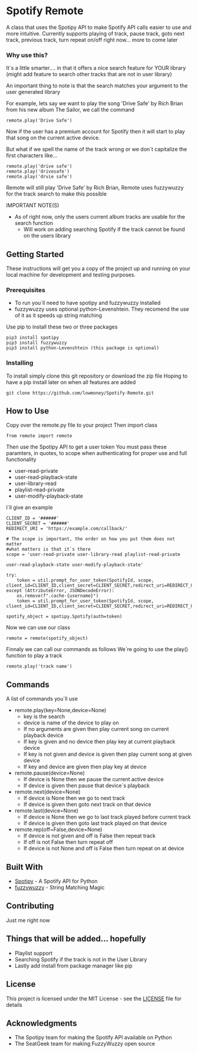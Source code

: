 # Spotify Remote

A class that uses the Spotipy API to make Spotify API calls easier to use and more intuitive.
Currently supports playing of track, pause track, goto next track, previous track, turn repeat on/off right now... more to come later


### Why use this?
It`s a little smarter.... in that it offers a nice search feature for YOUR library (might add feature to search other tracks that are not in user library)

An important thing to note is that the search matches your argument to the user generated library

For example, lets say we want to play the song 'Drive Safe' by Rich Brian from his new album The Sailor, we call the command
```
remote.play('Drive Safe')
```
Now if the user has a premium account for Spotify then it will start to play that song on the current active device.

But what if we spell the name of the track wrong or we don`t capitalize the first characters
like...
```
remote.play('drive safe')
remote.play('drivesafe')
remote.play('drvie safe')
```
Remote will still play 'Drive Safe' by Rich Brian,
Remote uses fuzzywuzzy for the track search to make this possible

IMPORTANT NOTE(S)
* As of right now, only the users current album tracks are usable for the search function
    * Will work on adding searching Spotify if the track cannot be found on the users library

## Getting Started

These instructions will get you a copy of the project up and running on your local machine for development and testing purposes.

### Prerequisites

* To run you`ll need to have spotipy and fuzzywuzzy installed
* fuzzywuzzy uses optional python-Levenshtein. They recomend the use of it as it speeds up string matching 

Use pip to install these two or three packages
```
pip3 install spotipy
pip3 install fuzzywuzzy
pip3 install python-Levenshtein (this package is optional)
```

### Installing

To install simply clone this git repository or download the zip file
Hoping to have a pip install later on when all features are added
```
git clone https://github.com/lowmoney/Spotify-Remote.git
```

## How to Use
Copy over the remote.py file to your project
Then import class
```
from remote import remote
```

Then use the Spotipy API to get a user token
You must pass these paramters, in quotes, to scope when authenticating for proper use and full functionality
* user-read-private
* user-read-playback-state
* user-library-read
* playlist-read-private
* user-modify-playback-state

I`ll give an example
```
CLIENT_ID = '######'
CLIENT_SECRET = '######'
REDIRECT_URI = 'https://example.com/callback/'

# The scope is important, the order on how you put them does not matter 
#what matters is that it`s there
scope = 'user-read-private user-library-read playlist-read-private 

user-read-playback-state user-modify-playback-state'

try:
    token = util.prompt_for_user_token(SpotifyId, scope, client_id=CLIENT_ID,client_secret=CLIENT_SECRET,redirect_uri=REDIRECT_URI)
except (AttributeError, JSONDecodeError):
    os.remove(f".cache-{username}")
    token = util.prompt_for_user_token(SpotifyId, scope, client_id=CLIENT_ID,client_secret=CLIENT_SECRET,redirect_uri=REDIRECT_URI)

spotify_object = spotipy.Spotify(auth=token)
```

Now we can use our class
```
remote = remote(spotify_object)
```
Finnaly we can call our commands as follows
We`re going to use the play() function to play a track 
```
remote.play('track name')
```

## Commands
A list of commands you`ll use
* remote.play(key=None,device=None)
    * key is the search
    * device is name of the device to play on
    * If no arguments are given then play current song on current playback device
    * If key is given and no device then play key at current playback device
    * If key is not given and device is given then play current song at given device
    * If key and device are given then play key at device
* remote.pause(device=None)
    * If device is None then we pause the current active device
    * If device is given then pause that device`s playback
* remote.next(device=None)
    * If device is None then we go to next track
    * If device is given then goto next track on that device
* remote.last(device=None)
    * If device is None then we go to last track played before current track
    * If device is given then goto last track played on that device
* remote.rep(off=False,device=None)
    * If device is not given and off is False then repeat track
    * If off is not False then turn repeat off
    * If device is not None and off is False then turn repeat on at device

## Built With

* [Spotipy](https://github.com/plamere/spotipy) - A Spotify API for Python
* [fuzzywuzzy](https://github.com/seatgeek/fuzzywuzzy) - String Matching Magic

## Contributing

Just me right now

## Things that will be added... hopefully
* Playlist support
* Searching Spotify if the track is not in the User Library
* Lastly add install from package manager like pip

## License

This project is licensed under the MIT License - see the [LICENSE](LICENSE) file for details

## Acknowledgments

* The Spotipy team for making the Spotify API available on Python
* The SeatGeek team for making FuzzyWuzzy open source
